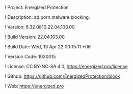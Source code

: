! Project: Energized Protection

! Description: ad.porn.malware blocking.

! Version: 6.32.0810.22.04.103.00

! Build Version: 22.04.103.00

! Build Date: Wed, 13 Apr 22 00:15:11 +06

! Version Code: 1030015

! License: CC BY-NC-SA 4.0, https://energized.pro/license

! Github: https://github.com/EnergizedProtection/block

! Web: https://energized.pro
